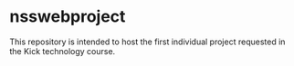 # nsswebproject
This repository is intended to host the first individual project requested in the Kick technology course.
